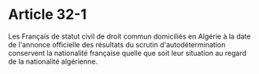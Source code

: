 # Article 32-1

Les Français de statut civil de droit commun domiciliés en Algérie à la date de l'annonce officielle des résultats du scrutin d'autodétermination conservent la nationalité française quelle que soit leur situation au regard de la nationalité algérienne.